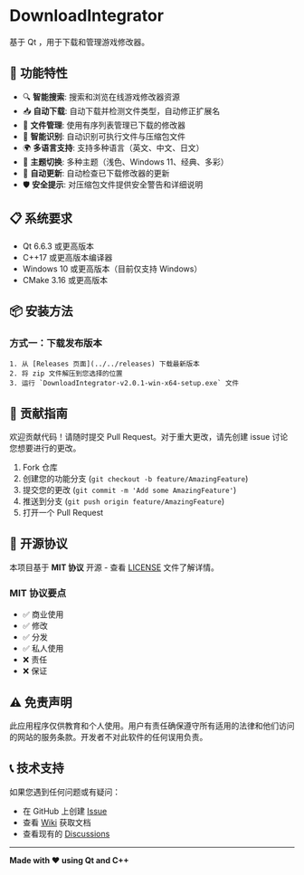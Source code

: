 # DownloadIntegrator


基于 Qt ，用于下载和管理游戏修改器。

## 🚀 功能特性

- 🔍 **智能搜索**: 搜索和浏览在线游戏修改器资源
- 📥 **自动下载**: 自动下载并检测文件类型，自动修正扩展名
- 📂 **文件管理**: 使用有序列表管理已下载的修改器
- 🔧 **智能识别**: 自动识别可执行文件与压缩包文件
- 🌍 **多语言支持**: 支持多种语言（英文、中文、日文）
- 🎨 **主题切换**: 多种主题（浅色、Windows 11、经典、多彩）
- 🔄 **自动更新**: 自动检查已下载修改器的更新
- 🛡️ **安全提示**: 对压缩包文件提供安全警告和详细说明

## 📋 系统要求

- Qt 6.6.3 或更高版本
- C++17 或更高版本编译器
- Windows 10 或更高版本（目前仅支持 Windows）
- CMake 3.16 或更高版本

## 📦 安装方法

### 方式一：下载发布版本
```
1. 从 [Releases 页面](../../releases) 下载最新版本
2. 将 zip 文件解压到您选择的位置
3. 运行 `DownloadIntegrator-v2.0.1-win-x64-setup.exe` 文件

```


## 🤝 贡献指南

欢迎贡献代码！请随时提交 Pull Request。对于重大更改，请先创建 issue 讨论您想要进行的更改。

1. Fork 仓库
2. 创建您的功能分支 (`git checkout -b feature/AmazingFeature`)
3. 提交您的更改 (`git commit -m 'Add some AmazingFeature'`)
4. 推送到分支 (`git push origin feature/AmazingFeature`)
5. 打开一个 Pull Request

## 📄 开源协议

本项目基于 **MIT 协议** 开源 - 查看 [LICENSE](LICENSE) 文件了解详情。

### MIT 协议要点
- ✅ 商业使用
- ✅ 修改
- ✅ 分发
- ✅ 私人使用
- ❌ 责任
- ❌ 保证

## ⚠️ 免责声明

此应用程序仅供教育和个人使用。用户有责任确保遵守所有适用的法律和他们访问的网站的服务条款。开发者不对此软件的任何误用负责。

## 📞 技术支持

如果您遇到任何问题或有疑问：
- 在 GitHub 上创建 [Issue](../../issues)
- 查看 [Wiki](../../wiki) 获取文档
- 查看现有的 [Discussions](../../discussions)

---

**Made with ❤️ using Qt and C++**
